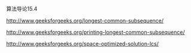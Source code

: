 算法导论15.4

http://www.geeksforgeeks.org/longest-common-subsequence/

http://www.geeksforgeeks.org/printing-longest-common-subsequence/

http://www.geeksforgeeks.org/space-optimized-solution-lcs/